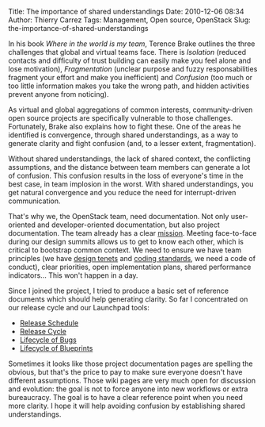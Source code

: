Title: The importance of shared understandings
Date: 2010-12-06 08:34
Author: Thierry Carrez
Tags: Management, Open source, OpenStack
Slug: the-importance-of-shared-understandings

In his book *Where in the world is my team*, Terence Brake outlines the
three challenges that global and virtual teams face. There is
*Isolation* (reduced contacts and difficulty of trust building can
easily make you feel alone and lose motivation), *Fragmentation*
(unclear purpose and fuzzy responsabilities fragment your effort and
make you inefficient) and *Confusion* (too much or too little
information makes you take the wrong path, and hidden activities prevent
anyone from noticing).

As virtual and global aggregations of common interests, community-driven
open source projects are specifically vulnerable to those challenges.
Fortunately, Brake also explains how to fight these. One of the areas he
identified is convergence, through shared understandings, as a way to
generate clarity and fight confusion (and, to a lesser extent,
fragmentation).

Without shared understandings, the lack of shared context, the
conflicting assumptions, and the distance between team members can
generate a lot of confusion. This confusion results in the loss of
everyone's time in the best case, in team implosion in the worst. With
shared understandings, you get natural convergence and you reduce the
need for interrupt-driven communication.

That's why we, the OpenStack team, need documentation. Not only
user-oriented and developer-oriented documentation, but also project
documentation. The team already has a clear
[mission](http://wiki.openstack.org/StartingPage). Meeting face-to-face
during our design summits allows us to get to know each other, which is
critical to bootstrap common context. We need to ensure we have team
principles (we have [design
tenets](http://wiki.openstack.org/BasicDesignTenets) and [coding
standards](http://wiki.openstack.org/CodingStandards), we need a code of
conduct), clear priorities, open implementation plans, shared
performance indicators... This won't happen in a day.

Since I joined the project, I tried to produce a basic set of reference
documents which should help generating clarity. So far I concentrated on
our release cycle and our Launchpad tools:

-   [Release Schedule](http://wiki.openstack.org/BexarReleaseSchedule)
-   [Release Cycle](http://wiki.openstack.org/ReleaseCycle)
-   [Lifecycle of Bugs](http://wiki.openstack.org/BugsLifecycle)
-   [Lifecycle of
    Blueprints](http://wiki.openstack.org/BlueprintsLifecycle)

Sometimes it looks like those project documentation pages are spelling
the obvious, but that's the price to pay to make sure everyone doesn't
have different assumptions. Those wiki pages are very much open for
discussion and evolution: the goal is not to force anyone into new
workflows or extra bureaucracy. The goal is to have a clear reference
point when you need more clarity. I hope it will help avoiding confusion
by establishing shared understandings.
